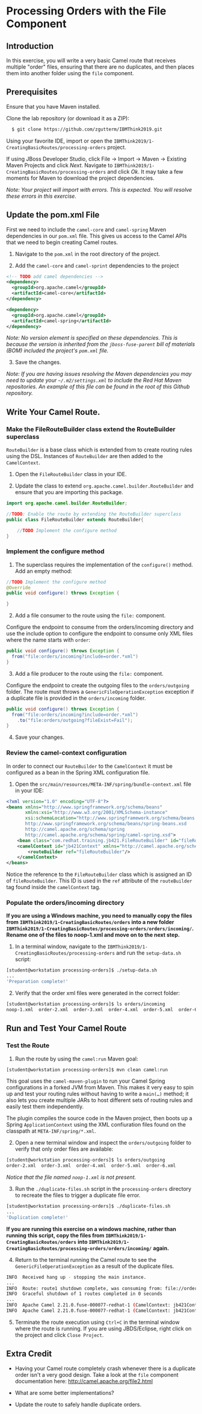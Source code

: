 # Processing Orders with the File Component

## Introduction
In this exercise, you will write a very basic Camel route that receives multiple
"order" files, ensuring that there are no duplicates, and then places them into
another folder using the `file` component.

## Prerequisites
Ensure that you have Maven installed.

Clone the lab repository (or download it as a ZIP):
```sh
  $ git clone https://github.com/zgutterm/IBMThink2019.git
```
Using your favorite IDE, import or open the `IBMThink2019/1-CreatingBasicRoutes/processing-orders` project.

If using JBoss Developer Studio, click File -> Import -> Maven -> Existing
Maven Projects and click *Next*. Navigate to
`IBMThink2019/1-CreatingBasicRoutes/processing-orders` and click *Ok*. It may
take a few moments for Maven to download the project dependencies.

_Note: Your project will import with errors. This is expected. You will resolve these errors in this exercise._

## Update the pom.xml File
First we need to include the `camel-core` and `camel-spring` Maven dependencies
in our `pom.xml` file.  This gives us access to the Camel APIs that we need to
begin creating Camel routes.

1. Navigate to the `pom.xml` in the root directory of the project.

2. Add the `camel-core` and `camel-sprint` dependencies to the project

```xml
<!-- TODO add camel dependencies -->
<dependency>
  <groupId>org.apache.camel</groupId>
  <artifactId>camel-core</artifactId>
</dependency>

<dependency>
  <groupId>org.apache.camel</groupId>
  <artifactId>camel-spring</artifactId>
</dependency>
```

_Note: No version element is specified on these dependencies. This is because_
_the version is inherited from the `jboss-fuse-parent` bill of materials (BOM)_
_included the project's `pom.xml` file._

3. Save the changes.

_Note: If you are having issues resolving the Maven dependencies you may need to_
_update your `~/.m2/settings.xml` to include the Red Hat Maven repositories._
_An example of this file can be found in the root of this Github repository._

## Write Your Camel Route.

### Make the FileRouteBuilder class extend the RouteBuilder superclass
`RouteBuilder` is a base class which is extended from to create routing rules
using the DSL. Instances of `RouteBuilder` are then added to the `CamelContext`.

1. Open the `FileRouteBuilder` class in your IDE.

2. Update the class to extend `org.apache.camel.builder.RouteBuilder` and ensure
that you are importing this package.

```java
import org.apache.camel.builder.RouteBuilder;

//TODO: Enable the route by extending the RouteBuilder superclass
public class FileRouteBuilder extends RouteBuilder{

    //TODO Implement the configure method
}

```


### Implement the configure method

1. The superclass requires the implementation of the `configure()` method.
Add an empty method:

```java
//TODO Implement the configure method
@Override
public void configure() throws Exception {

}
```

2. Add a file consumer to the route using the `file:` component.

Configure the endpoint to consume from the orders/incoming directory and use the
include option to configure the endpoint to consume only XML files where the
name starts with `order`:


```java
public void configure() throws Exception {
  from("file:orders/incoming?include=order.*xml")
}
```

3. Add a file producer to the route using the `file:` component.

Configure the endpoint to create the outgoing files to the `orders/outgoing`
folder. The route must throws a `GenericFileOperationException` exception if a
duplicate file is provided in the `orders/incoming` folder.

```java
public void configure() throws Exception {
  from("file:orders/incoming?include=order.*xml")
    .to("file:orders/outgoing?fileExist=Fail");
}
```

4. Save your changes.

### Review the camel-context configuration
In order to connect our `RouteBuilder` to the `CamelContext` it must be
configured as a bean in the Spring XML configuration file.

1.  Open the `src/main/resources/META-INF/spring/bundle-context.xml` file in
your IDE:

```xml
<?xml version="1.0" encoding="UTF-8"?>
<beans xmlns="http://www.springframework.org/schema/beans"
       xmlns:xsi="http://www.w3.org/2001/XMLSchema-instance"
       xsi:schemaLocation="http://www.springframework.org/schema/beans
       http://www.springframework.org/schema/beans/spring-beans.xsd
       http://camel.apache.org/schema/spring
       http://camel.apache.org/schema/spring/camel-spring.xsd">
    <bean class="com.redhat.training.jb421.FileRouteBuilder" id="fileRouteBuilder"/>
    <camelContext id="jb421Context" xmlns="http://camel.apache.org/schema/spring">
        <routeBuilder ref="fileRouteBuilder"/>
    </camelContext>
</beans>
```
Notice the reference to the `FileRouteBuilder` class which is assigned an ID of
`fileRouteBuilder`.  This ID is used in the `ref` attribute of the `routeBuilder`
tag found inside the `camelContext` tag.

### Populate the orders/incoming directory

**If you are using a Windows machine, you need to manually copy the files from**
**`IBMThink2019/1-CreatingBasicRoutes/orders` into a new folder**
**`IBMThink2019/1-CreatingBasicRoutes/processing-orders/orders/incoming/`.**
**Rename one of the files to noop-1.xml and move on to the next step.**

1. In a terminal window, navigate to the `IBMThink2019/1-CreatingBasicRoutes/processing-orders`
and run the `setup-data.sh` script:

```sh
[student@workstation processing-orders]$ ./setup-data.sh
...
'Preparation complete!'
```

2. Verify that the order xml files were generated in the correct folder:

```sh
[student@workstation processing-orders]$ ls orders/incoming
noop-1.xml  order-2.xml  order-3.xml  order-4.xml  order-5.xml  order-6.xml
```

## Run and Test Your Camel Route

### Test the Route

1. Run the route by using the `camel:run` Maven goal:
```sh
[student@workstation processing-orders]$ mvn clean camel:run
```

This goal uses the `camel-maven-plugin` to run your Camel Spring configurations
in a forked JVM from Maven. This makes it very easy to spin up and test your
routing rules without having to write a `main(…)` method; it also lets you
create multiple JARs to host different sets of routing rules and easily test
them independently.

The plugin compiles the source code in the Maven project,
then boots up a Spring `ApplicationContext` using the XML confiuration files
found on the classpath at `META-INF/spring/*.xml`.

2. Open a new terminal window and inspect the `orders/outgoing` folder to verify
that only order files are available:
```sh
[student@workstation processing-orders]$ ls orders/outgoing
order-2.xml  order-3.xml  order-4.xml  order-5.xml  order-6.xml
```

_Notice that the file named `noop-1.xml` is not present._

3. Run the `./duplicate-files.sh` script in the `processing-orders` directory to
recreate the files to trigger a duplicate file error.
```sh
[student@workstation processing-orders]$ ./duplicate-files.sh
...
'Duplication complete!'
```

**If you are running this exercise on a windows machine, rather than running**
**this script, copy the files from `IBMThink2019/1-CreatingBasicRoutes/orders`**
**into `IBMThink2019/1-CreatingBasicRoutes/processing-orders/orders/incoming/`**
**again.**

4. Return to the terminal running the Camel route to see the
`GenericFileOperationException` as a result of the duplicate files.
```sh
INFO  Received hang up - stopping the main instance.
...
INFO  Route: route1 shutdown complete, was consuming from: file://orders/incoming?include=order.*xml
INFO  Graceful shutdown of 1 routes completed in 0 seconds
...
INFO  Apache Camel 2.21.0.fuse-000077-redhat-1 (CamelContext: jb421Context) uptime 2 minutes
INFO  Apache Camel 2.21.0.fuse-000077-redhat-1 (CamelContext: jb421Context) is shutdown in 0.044 seconds
```

5. Terminate the route execution using `Ctrl+C` in the terminal window where the
route is running. If you are using JBDS/Eclipse, right click on the project and
click `Close Project`.

## Extra Credit

- Having your Camel route completely crash whenever there is a duplicate order
isn't a very good design. Take a look at the `file` component documentation
here: http://camel.apache.org/file2.html

- What are some better implementations?

- Update the route to safely handle duplicate orders.
